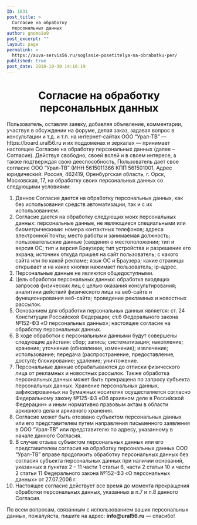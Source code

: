 ```yaml
---
ID: 1031
post_title: >
  Согласие на обработку
  персональных данных
author: gnomo1o9
post_excerpt: ""
layout: page
permalink: >
  https://auva-servis56.ru/soglasie-posetitelya-na-obrabotku-per/
published: true
post_date: 2018-10-30 14:16:19
---
```

<h1><h1 style="color: #0c0c0c; text-align: center; white-space: normal;">Согласие на обработку персональных данных</h1></h1>		
		<p>Пользователь, оставляя заявку, добавляя объявление, комментарии, участвуя в обсуждении на форуме, делая заказ, задавая вопрос в консультации и т.д. и т.п. на интернет-сайтах ООО “Урал-ТВ” — https://board.ural56.ru и их поддоменах и зеркалах — принимает настоящее Согласие на обработку персональных данных (далее – Согласие). Действуя свободно, своей волей и в своем интересе, а также подтверждая свою дееспособность, Пользователь дает свое согласие ООО “Урал-ТВ” (ИНН 5615011366 КПП 561501001, Адрес юридический: Россия, 462419, Оренбургская область, г. Орск, Московская, 17, на обработку своих персональных данных со следующими условиями:</p><ol><li>Данное Согласие дается на обработку персональных данных, как без использования средств автоматизации, так и с их использованием.</li><li>Согласие дается на обработку следующих моих персональных данных: персональные данные, не являющиеся специальными или биометрическими: номера контактных телефонов; адреса электронной̆ почты; место работы и занимаемая должность; пользовательские данные (сведения о местоположении; тип и версия ОС; тип и версия Браузера; тип устройства и разрешение его экрана; источник откуда пришел на сайт пользователь; с какого сайта или по какой рекламе; язык ОС и Браузера; какие страницы открывает и на какие кнопки нажимает пользователь; ip-адрес.</li><li>Персональные данные не являются общедоступными.</li><li>Цель обработки персональных данных: обработка входящих запросов физических лиц с целью оказания консультирования; аналитики действий физического лица на веб-сайте и функционирования веб-сайта; проведение рекламных и новостных рассылок.</li><li>Основанием для обработки персональных данных является: ст. 24 Конституции Российской Федерации; ст.6 Федерального закона №152-ФЗ «О персональных данных»; настоящее согласие на обработку персональных данных.</li><li>В ходе обработки с персональными данными будут совершены следующие действия: сбор; запись; систематизация; накопление; хранение; уточнение (обновление, изменение); извлечение; использование; передача (распространение, предоставление, доступ); блокирование; удаление; уничтожение.</li><li>Персональные данные обрабатываются до отписки физического лица от рекламных и новостных рассылок. Также обработка персональных данных может быть прекращена по запросу субъекта персональных данных. Хранение персональных данных, зафиксированных на бумажных носителях осуществляется согласно Федеральному закону №125-ФЗ «Об архивном деле в Российской Федерации» и иным нормативно правовым актам в области архивного дела и архивного хранения.</li><li>Согласие может быть отозвано субъектом персональных данных или его представителем путем направления письменного заявления в ООО “Урал-ТВ” или представителю по адресу, указанному в начале данного Согласия.</li><li>В случае отзыва субъектом персональных данных или его представителем согласия на обработку персональных данных ООО “Урал-ТВ” вправе продолжить обработку персональных данных без согласия субъекта персональных данных при наличии оснований, указанных в пунктах 2 – 11 части 1 статьи 6, части 2 статьи 10 и части 2 статьи 11 Федерального закона №152-ФЗ «О персональных данных» от 27.07.2006 г.</li><li>Настоящее согласие действует все время до момента прекращения обработки персональных данных, указанных в п.7 и п.8 данного Согласия.</li></ol><p>По всем вопросам, связанным с использованием ваших персональных данных, пожалуйста, пишите на адрес: <b>info@ural56.ru</b> — спасибо!</p>